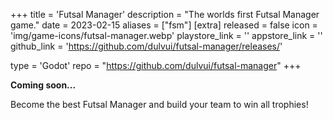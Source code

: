 +++
title = 'Futsal Manager'
description = "The worlds first Futsal Manager game."
date = 2023-02-15
aliases = ["fsm"]
[extra]
released = false
icon = 'img/game-icons/futsal-manager.webp'
playstore_link = ''
appstore_link = ''
github_link = 'https://github.com/dulvui/futsal-manager/releases/'

type = 'Godot'
repo = "https://github.com/dulvui/futsal-manager"
+++

**Coming soon...**  

Become the best Futsal Manager and build your team to win all trophies!

